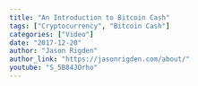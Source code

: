 ```yaml
---
title: "An Introduction to Bitcoin Cash"
tags: ["Cryptocurrency", "Bitcoin Cash"]
categories: ["Video"]
date: "2017-12-20"
author: "Jason Rigden"
author_link: "https://jasonrigden.com/about/"
youtube: "S_5B84JOrho"
---
```


